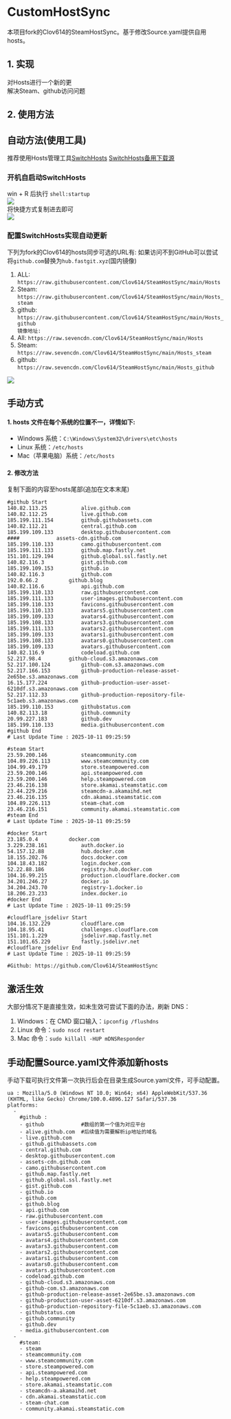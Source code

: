 # CustomHostSync
本项目fork的Clov614的SteamHostSync。基于修改Source.yaml提供自用hosts。

## 1. 实现
对Hosts进行一个新的更  
解决Steam、github访问问题

## 2. 使用方法
## 自动方法(使用工具)
推荐使用Hosts管理工具[SwitchHosts](https://github.com/oldj/SwitchHosts) 
[SwitchHosts备用下载源](https://nas.iaimi.info/s/nT5pb8jMQp32QwB)
### 开机自启动SwitchHosts
win + R 后执行 `shell:startup`    
![](/img/1.png)  
将快捷方式复制进去即可  
![](/img/2.png)  
### 配置SwitchHosts实现自动更新  
下列为fork的Clov614的hosts同步可选的URL有:
如果访问不到GitHub可以尝试将`github.com`替换为`hub.fastgit.xyz`(国内镜像)
1. ALL: `https://raw.githubusercontent.com/Clov614/SteamHostSync/main/Hosts`  
2. Steam: `https://raw.githubusercontent.com/Clov614/SteamHostSync/main/Hosts_steam`  
3. github: `https://raw.githubusercontent.com/Clov614/SteamHostSync/main/Hosts_github`    
`镜像地址:`
4. All: `https://raw.sevencdn.com/Clov614/SteamHostSync/main/Hosts`  
5. Steam: `https://raw.sevencdn.com/Clov614/SteamHostSync/main/Hosts_steam`  
6. github: `https://raw.sevencdn.com/Clov614/SteamHostSync/main/Hosts_github`  

![](/img/3.png)

## 手动方式
#### 1. hosts 文件在每个系统的位置不一，详情如下:
- Windows 系统：`C:\Windows\System32\drivers\etc\hosts`
- Linux 系统：`/etc/hosts`
- Mac（苹果电脑）系统：`/etc/hosts`

#### 2. 修改方法
复制下面的内容至hosts尾部(追加在文本末尾)

```
#github Start
140.82.113.25			alive.github.com
140.82.112.25			live.github.com
185.199.111.154			github.githubassets.com
140.82.112.21			central.github.com
185.199.109.133			desktop.githubusercontent.com
####			assets-cdn.github.com
185.199.110.133			camo.githubusercontent.com
185.199.111.133			github.map.fastly.net
151.101.129.194			github.global.ssl.fastly.net
140.82.116.3			gist.github.com
185.199.109.153			github.io
140.82.116.3			github.com
192.0.66.2			github.blog
140.82.116.6			api.github.com
185.199.110.133			raw.githubusercontent.com
185.199.111.133			user-images.githubusercontent.com
185.199.110.133			favicons.githubusercontent.com
185.199.110.133			avatars5.githubusercontent.com
185.199.109.133			avatars4.githubusercontent.com
185.199.108.133			avatars3.githubusercontent.com
185.199.111.133			avatars2.githubusercontent.com
185.199.109.133			avatars1.githubusercontent.com
185.199.108.133			avatars0.githubusercontent.com
185.199.109.133			avatars.githubusercontent.com
140.82.116.9			codeload.github.com
52.217.98.4			github-cloud.s3.amazonaws.com
52.217.100.124			github-com.s3.amazonaws.com
52.217.166.153			github-production-release-asset-2e65be.s3.amazonaws.com
16.15.177.224			github-production-user-asset-6210df.s3.amazonaws.com
52.217.112.33			github-production-repository-file-5c1aeb.s3.amazonaws.com
185.199.110.153			githubstatus.com
140.82.113.18			github.community
20.99.227.183			github.dev
185.199.110.133			media.githubusercontent.com
#github End
# Last Update Time : 2025-10-11 09:25:59 

#steam Start
23.59.200.146			steamcommunity.com
104.89.226.113			www.steamcommunity.com
104.99.49.179			store.steampowered.com
23.59.200.146			api.steampowered.com
23.59.200.146			help.steampowered.com
23.46.216.138			store.akamai.steamstatic.com
23.44.229.216			steamcdn-a.akamaihd.net
23.46.216.135			cdn.akamai.steamstatic.com
104.89.226.113			steam-chat.com
23.46.216.151			community.akamai.steamstatic.com
#steam End
# Last Update Time : 2025-10-11 09:25:59 

#docker Start
23.185.0.4			docker.com
3.229.238.161			auth.docker.io
54.157.12.88			hub.docker.com
18.155.202.76			docs.docker.com
104.18.43.182			login.docker.com
52.22.88.186			registry.hub.docker.com
104.16.99.215			production.cloudflare.docker.com
34.201.246.27			docker.io
34.204.243.70			registry-1.docker.io
18.206.23.233			index.docker.io
#docker End
# Last Update Time : 2025-10-11 09:25:59 

#cloudflare_jsdelivr Start
104.16.132.229			cloudflare.com
104.18.95.41			challenges.cloudflare.com
151.101.1.229			jsdelivr.map.fastly.net
151.101.65.229			fastly.jsdelivr.net
#cloudflare_jsdelivr End
# Last Update Time : 2025-10-11 09:25:59 

#Github: https://github.com/Clov614/SteamHostSync

```

## 激活生效
大部分情况下是直接生效，如未生效可尝试下面的办法，刷新 DNS：
1. Windows：在 CMD 窗口输入：`ipconfig /flushdns`
2. Linux 命令：`sudo nscd restart`
3. Mac 命令：`sudo killall -HUP mDNSResponder`  

## 手动配置Source.yaml文件添加新hosts  
手动下载可执行文件第一次执行后会在目录生成Source.yaml文件，可手动配置。  

```
ua : Mozilla/5.0 (Windows NT 10.0; Win64; x64) AppleWebKit/537.36 (KHTML, like Gecko) Chrome/100.0.4896.127 Safari/537.36
platforms:
  -
    #github :
    - github            #数组的第一个值为对应平台
    - alive.github.com  #后续值为需要解析ip地址的域名
    - live.github.com
    - github.githubassets.com
    - central.github.com
    - desktop.githubusercontent.com
    - assets-cdn.github.com
    - camo.githubusercontent.com
    - github.map.fastly.net
    - github.global.ssl.fastly.net
    - gist.github.com
    - github.io
    - github.com
    - github.blog
    - api.github.com
    - raw.githubusercontent.com
    - user-images.githubusercontent.com
    - favicons.githubusercontent.com
    - avatars5.githubusercontent.com
    - avatars4.githubusercontent.com
    - avatars3.githubusercontent.com
    - avatars2.githubusercontent.com
    - avatars1.githubusercontent.com
    - avatars0.githubusercontent.com
    - avatars.githubusercontent.com
    - codeload.github.com
    - github-cloud.s3.amazonaws.com
    - github-com.s3.amazonaws.com
    - github-production-release-asset-2e65be.s3.amazonaws.com
    - github-production-user-asset-6210df.s3.amazonaws.com
    - github-production-repository-file-5c1aeb.s3.amazonaws.com
    - githubstatus.com
    - github.community
    - github.dev
    - media.githubusercontent.com
  -
    #steam:
    - steam
    - steamcommunity.com
    - www.steamcommunity.com
    - store.steampowered.com
    - api.steampowered.com
    - help.steampowered.com
    - store.akamai.steamstatic.com
    - steamcdn-a.akamaihd.net
    - cdn.akamai.steamstatic.com
    - steam-chat.com
    - community.akamai.steamstatic.com
```
